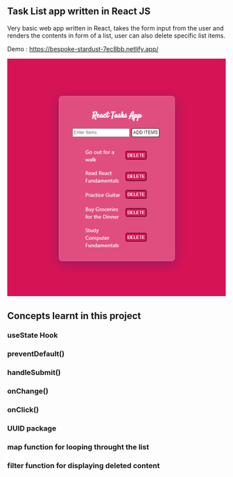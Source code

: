 ## Task List app written in React JS

Very basic web app written in React, takes the form input from the user and renders the contents in form of a list, user can also delete specific list items.

Demo : https://bespoke-stardust-7ec8bb.netlify.app/

<img src="demo_screenshot.png">

## Concepts learnt in this project

### useState Hook
### preventDefault()
### handleSubmit() 
### onChange() 
### onClick() 
### UUID package
### map function for looping throught the list
### filter function for displaying deleted content
